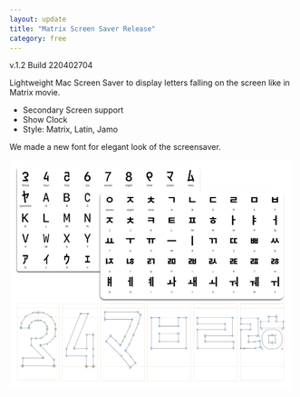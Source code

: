```yaml
---
layout: update
title: "Matrix Screen Saver Release"
category: free
---
```


v.1.2 Build 220402704

Lightweight Mac Screen Saver to display letters falling on the screen like in Matrix movie.

- Secondary Screen support
- Show Clock
- Style: Matrix, Latin, Jamo

We made a new font for elegant look of the screensaver.

<img src="/assets/free-matrix-font-work-mini.jpg" width="500"/>
